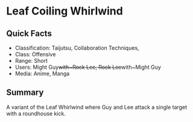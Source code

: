 # Leaf Coiling Whirlwind

## Quick Facts
- Classification: Taijutsu, Collaboration Techniques,
- Class: Offensive
- Range: Short
- Users: Might Guy~~with~Rock Lee, Rock Lee~~with~Might Guy
- Media: Anime, Manga

## Summary
A variant of the Leaf Whirlwind where Guy and Lee attack a single target with a roundhouse kick.
